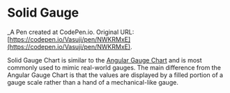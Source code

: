 # Solid Gauge
 _A Pen created at CodePen.io. Original URL: [https://codepen.io/Vasuji/pen/NWKRMxE](https://codepen.io/Vasuji/pen/NWKRMxE).

 Solid Gauge Chart is similar to the <a href="https://www.amcharts.com/demos/angular-gauge/">Angular Gauge Chart</a> and is most commonly used to mimic real-world gauges. The main difference from the Angular Gauge Chart is that the values are displayed by a filled portion of a gauge scale rather than a hand of a mechanical-like gauge.